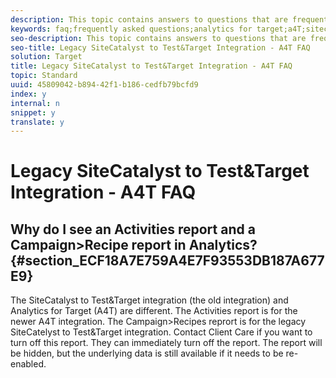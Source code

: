 ```yaml
---
description: This topic contains answers to questions that are frequently asked about the legacy SiteCatalyst to Test&Target integration and using Analytics as the reporting source for Target (A4T).
keywords: faq;frequently asked questions;analytics for target;a4T;sitecatalyst;campaign>recipe;test&target;integration
seo-description: This topic contains answers to questions that are frequently asked about the legacy SiteCatalyst to Test&Target integration and using Analytics as the reporting source for Target (A4T).
seo-title: Legacy SiteCatalyst to Test&Target Integration - A4T FAQ
solution: Target
title: Legacy SiteCatalyst to Test&Target Integration - A4T FAQ
topic: Standard
uuid: 45809042-b894-42f1-b186-cedfb79bcfd9
index: y
internal: n
snippet: y
translate: y
---
```


# Legacy SiteCatalyst to Test&Target Integration - A4T FAQ


## Why do I see an Activities report and a Campaign>Recipe report in Analytics? {#section_ECF18A7E759A4E7F93553DB187A677E9}

The SiteCatalyst to Test&amp;Target integration (the old integration) and Analytics for Target (A4T) are different.
The Activities report is for the newer A4T integration.
The Campaign&gt;Recipes reprort is for the legacy SiteCatelyst to Test&amp;Target integration. Contact Client Care if you want to turn off this report. They can immediately turn off the report. The report will be hidden, but the underlying data is still available if it needs to be re-enabled.
